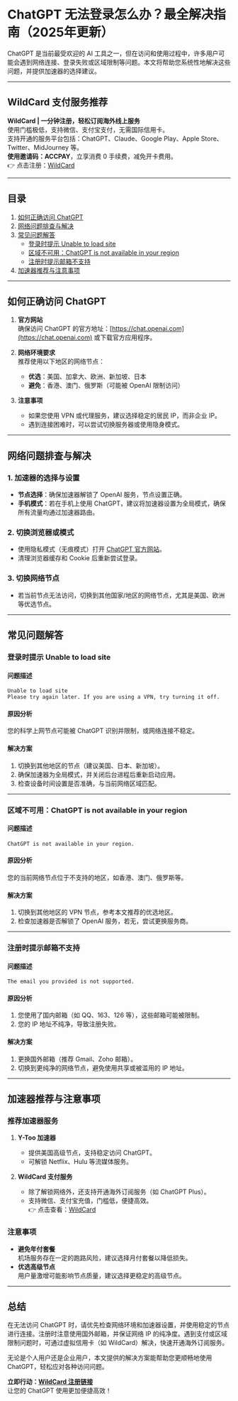 
# ChatGPT 无法登录怎么办？最全解决指南（2025年更新）

ChatGPT 是当前最受欢迎的 AI 工具之一，但在访问和使用过程中，许多用户可能会遇到网络连接、登录失败或区域限制等问题。本文将帮助您系统性地解决这些问题，并提供加速器的选择建议。

---

## WildCard 支付服务推荐

**WildCard | 一分钟注册，轻松订阅海外线上服务**  
使用门槛极低，支持微信、支付宝支付，无需国际信用卡。  
支持开通的服务平台包括：ChatGPT、Claude、Google Play、Apple Store、Twitter、MidJourney 等。  
**使用邀请码：ACCPAY**，立享消费 0 手续费，减免开卡费用。  
👉 点击注册：[WildCard](https://bit.ly/bewildcard)

---

## 目录

1. [如何正确访问 ChatGPT](#如何正确访问-chatgpt)
2. [网络问题排查与解决](#网络问题排查与解决)
3. [常见问题解答](#常见问题解答)
    - [登录时提示 Unable to load site](#登录时提示-unable-to-load-site)
    - [区域不可用：ChatGPT is not available in your region](#区域不可用chatgpt-is-not-available-in-your-region)
    - [注册时提示邮箱不支持](#注册时提示邮箱不支持)
4. [加速器推荐与注意事项](#加速器推荐与注意事项)

---

## 如何正确访问 ChatGPT

1. **官方网站**  
   确保访问 ChatGPT 的官方地址：[https://chat.openai.com](https://chat.openai.com) 或下载官方应用程序。

2. **网络环境要求**  
   推荐使用以下地区的网络节点：
   - **优选**：美国、加拿大、欧洲、新加坡、日本
   - **避免**：香港、澳门、俄罗斯（可能被 OpenAI 限制访问）

3. **注意事项**  
   - 如果您使用 VPN 或代理服务，建议选择稳定的居民 IP，而非企业 IP。
   - 遇到连接困难时，可以尝试切换服务器或使用隐身模式。

---

## 网络问题排查与解决

### 1. 加速器的选择与设置

- **节点选择**：确保加速器解锁了 OpenAI 服务，节点设置正确。
- **手机模式**：若在手机上使用 ChatGPT，建议将加速器设置为全局模式，确保所有流量均通过加速器路由。

### 2. 切换浏览器或模式

- 使用隐私模式（无痕模式）打开 [ChatGPT 官方网站](https://chat.openai.com)。
- 清理浏览器缓存和 Cookie 后重新尝试登录。

### 3. 切换网络节点

- 若当前节点无法访问，切换到其他国家/地区的网络节点，尤其是美国、欧洲等优选节点。

---

## 常见问题解答

### 登录时提示 Unable to load site

#### **问题描述**
```plaintext
Unable to load site
Please try again later. If you are using a VPN, try turning it off.
```

#### **原因分析**
您的科学上网节点可能被 ChatGPT 识别并限制，或网络连接不稳定。

#### **解决方案**
1. 切换到其他地区的节点（建议美国、日本、新加坡）。
2. 确保加速器为全局模式，并关闭后台进程后重新启动应用。
3. 检查设备时间设置是否准确，与当前网络区域匹配。

---

### 区域不可用：ChatGPT is not available in your region

#### **问题描述**
```plaintext
ChatGPT is not available in your region.
```

#### **原因分析**
您的当前网络节点位于不支持的地区，如香港、澳门、俄罗斯等。

#### **解决方案**
1. 切换到其他地区的 VPN 节点，参考本文推荐的优选地区。
2. 检查加速器是否解锁了 OpenAI 服务，若无，尝试更换服务商。

---

### 注册时提示邮箱不支持

#### **问题描述**
```plaintext
The email you provided is not supported.
```

#### **原因分析**
1. 您使用了国内邮箱（如 QQ、163、126 等），这些邮箱可能被限制。
2. 您的 IP 地址不纯净，导致注册失败。

#### **解决方案**
1. 更换国外邮箱（推荐 Gmail、Zoho 邮箱）。
2. 切换到更纯净的网络节点，避免使用共享或被滥用的 IP 地址。

---

## 加速器推荐与注意事项

### 推荐加速器服务

1. **Y-Too 加速器**
   - 提供美国高级节点，支持稳定访问 ChatGPT。
   - 可解锁 Netflix、Hulu 等流媒体服务。

2. **WildCard 支付服务**
   - 除了解锁网络外，还支持开通海外订阅服务（如 ChatGPT Plus）。
   - 支持微信、支付宝充值，门槛低，便捷高效。  
   👉 点击查看：[WildCard](https://bit.ly/bewildcard)

### 注意事项

- **避免年付套餐**  
  机场服务存在一定的跑路风险，建议选择月付套餐以降低损失。
- **优选高级节点**  
  用户量激增可能影响节点质量，建议选择更稳定的高级节点。

---

## 总结

在无法访问 ChatGPT 时，请优先检查网络环境和加速器设置，并使用稳定的节点进行连接。注册时注意使用国外邮箱，并保证网络 IP 的纯净度。遇到支付或区域限制问题时，可通过虚拟信用卡（如 WildCard）解决，快速开通海外订阅服务。

无论是个人用户还是企业用户，本文提供的解决方案能帮助您更顺畅地使用 ChatGPT，轻松应对各种访问问题。

**立即行动：[WildCard 注册链接](https://bit.ly/bewildcard)**  
让您的 ChatGPT 使用更加便捷高效！
